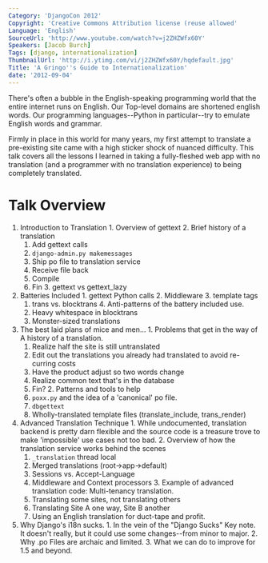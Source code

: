 ```yaml
---
Category: 'DjangoCon 2012'
Copyright: 'Creative Commons Attribution license (reuse allowed'
Language: 'English'
SourceUrl: 'http://www.youtube.com/watch?v=j2ZHZWfx60Y'
Speakers: [Jacob Burch]
Tags: [django, internationalization]
ThumbnailUrl: 'http://i.ytimg.com/vi/j2ZHZWfx60Y/hqdefault.jpg'
Title: 'A Gringo''s Guide to Internationalization'
date: '2012-09-04'
---
```

There's often a bubble in the English-speaking programming world that the
entire internet runs on English. Our Top-level domains are shortened english
words. Our programming languages--Python in particular--try to emulate English
words and grammar.

Firmly in place in this world for many years, my first attempt to translate a
pre-existing site came with a high sticker shock of nuanced difficulty. This
talk covers all the lessons I learned in taking a fully-fleshed web app with
no translation (and a programmer with no translation experience) to being
completely translated.

# Talk Overview

  1. Introduction to Translation
    1. Overview of gettext
    2. Brief history of a translation
      1. Add gettext calls
      2. `django-admin.py makemessages`
      3. Ship po file to translation service
      4. Receive file back
      5. Compile
      6. Fin
    3. gettext vs gettext_lazy
  2. Batteries Included
    1. gettext Python calls
    2. Middleware
    3. template tags
      1. trans vs. blocktrans
    4. Anti-patterns of the battery included use.
      1. Heavy whitespace in blocktrans
      2. Monster-sized translations
  3. The best laid plans of mice and men...
    1. Problems that get in the way of A history of a translation.
      1. Realize half the site is still untranslated
      2. Edit out the translations you already had translated to avoid re-curring costs
      3. Have the product adjust so two words change
      4. Realize common text that's in the database
      5. Fin?
    2. Patterns and tools to help
      1. `poxx.py` and the idea of a 'canonical' po file.
      2. `dbgettext`
      3. Wholly-translated template files (translate_include, trans_render)
  4. Advanced Translation Technique
    1. While undocumented, translation backend is pretty darn flexible and the source code is a treasure trove to make 'impossible' use cases not too bad.
    2. Overview of how the translation service works behind the scenes
      1. `_translation` thread local
      2. Merged translations (root->app->default)
      3. Sessions vs. Accept-Language
      4. Middleware and Context processors
    3. Example of advanced translation code: Multi-tenancy translation.
      1. Translating some sites, not translating others
      2. Translating Site A one way, Site B another
      3. Using an English translation for duct-tape and profit.
  5. Why Django's i18n sucks.
    1. In the vein of the "Django Sucks" Key note. It doesn't really, but it could use some changes--from minor to major.
    2. Why .po Files are archaic and limited.
    3. What we can do to improve for 1.5 and beyond.

